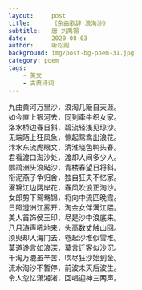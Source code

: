 ```yaml
---
layout:     post
title:      《杂曲歌辞·浪淘沙》
subtitle:   唐 刘禹锡
date:       2020-08-03
author:     听松阁
background: img/post-bg-poem-31.jpg
category: poem
tags:
    - 美文
    - 古典诗词
---
```


九曲黄河万里沙，浪淘几簸自天涯。<br>
如今直上银河去，同到牵牛织女家。<br>
洛水桥边春日斜，碧流轻浅见琼沙。<br>
无端陌上狂风急，惊起鸳鸯出浪花。<br>
汴水东流虎眼文，清淮晓色鸭头春。<br>
君看渡口淘沙处，渡却人间多少人。<br>
鹦鹉洲头浪飐沙，青楼春望日将斜。<br>
衔泥燕子争归舍，独自狂夫不忆家。<br>
濯锦江边两岸花，春风吹浪正淘沙。<br>
女郎剪下鸳鸯锦，将向中流匹晚霞。<br>
日照澄洲江雾开，淘金女伴满江隈。<br>
美人首饰侯王印，尽是沙中浪底来。<br>
八月涛声吼地来，头高数丈触山回。<br>
须臾却入海门去，卷起沙堆似雪堆。<br>
莫道谗言如浪深，莫言迁客似沙沉。<br>
千淘万漉虽辛苦，吹尽狂沙始到金。<br>
流水淘沙不暂停，前波未灭后波生。<br>
令人忽忆潇湘渚，回唱迎神三两声。<br>
